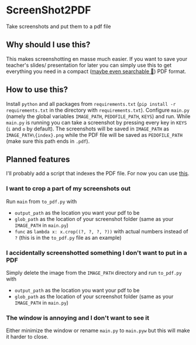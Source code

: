 # ScreenShot2PDF
Take screenshots and put them to a pdf file
## Why should I use this?
This makes screenshotting en masse much easier. If you want to save your teacher's slides/ presentation for later you can simply use this 
to get everything you need in a compact ([maybe even searchable 👀](https://ocr.space)) PDF format.  
## How to use this?
Install `python` and all packages from `requirements.txt` (`pip install -r requirements.txt` in the directory with `requirements.txt`).
Configure `main.py` (namely the global variables `IMAGE_PATH`, `PEDOFILE_PATH`, `KEYS`) and run.
While `main.py` is running you can take a screenshot by pressing every key in `KEYS` (`i` and `o` by default).
The screenshots will be saved in `IMAGE_PATH` as `IMAGE_PATH\{index}.png` while the PDF file will be saved as `PEDOFILE_PATH` (make sure this path ends in `.pdf`).
## Planned features
I'll probably add a script that indexes the PDF file. For now you can use [this](https://ocr.space).  
### I want to crop a part of my screenshots out
Run `main` from `to_pdf.py` with
* `output_path` as the location you want your pdf to be
* `glob_path` as the location of your screenshot folder (same as your `IMAGE_PATH` in `main.py`)
* `func` as `lambda x: x.crop((?, ?, ?, ?))` with actual numbers instead of `?` (this is in the `to_pdf.py` file as an example)
### I accidentally screenshotted something I don't want to put in a PDF
Simply delete the image from the `IMAGE_PATH` directory and run `to_pdf.py` with
* `output_path` as the location you want your pdf to be
* `glob_path` as the location of your screenshot folder (same as your `IMAGE_PATH` in `main.py`)
### The window is annoying and I don't want to see it
Either minimize the window or rename `main.py` to `main.pyw` but this will make it harder to close.
